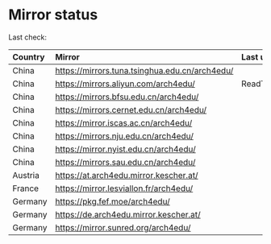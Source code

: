 <script src="./time.js"></script>
# Mirror status
Last check: <script type="text/javascript">localize(1736706463.6281817);</script>

|Country|Mirror|Last update|
|:------|:-----|:----------|
|China|https://mirrors.tuna.tsinghua.edu.cn/arch4edu/|<script type="text/javascript">localize(1736664048);</script>|
|China|https://mirrors.aliyun.com/arch4edu/|ReadTimeout|
|China|https://mirrors.bfsu.edu.cn/arch4edu/|<script type="text/javascript">localize(1736664048);</script>|
|China|https://mirrors.cernet.edu.cn/arch4edu/|<script type="text/javascript">localize(1736664048);</script>|
|China|https://mirror.iscas.ac.cn/arch4edu/|<script type="text/javascript">localize(1736664048);</script>|
|China|https://mirrors.nju.edu.cn/arch4edu/|<script type="text/javascript">localize(1736578142);</script>|
|China|https://mirror.nyist.edu.cn/arch4edu/|<script type="text/javascript">localize(1736664048);</script>|
|China|https://mirrors.sau.edu.cn/arch4edu/|<script type="text/javascript">localize(1731653531);</script>|
|Austria|https://at.arch4edu.mirror.kescher.at/|<script type="text/javascript">localize(1736664048);</script>|
|France|https://mirror.lesviallon.fr/arch4edu/|<script type="text/javascript">localize(1736664048);</script>|
|Germany|https://pkg.fef.moe/arch4edu/|<script type="text/javascript">localize(1736664048);</script>|
|Germany|https://de.arch4edu.mirror.kescher.at/|<script type="text/javascript">localize(1736664048);</script>|
|Germany|https://mirror.sunred.org/arch4edu/|<script type="text/javascript">localize(1736664048);</script>|

<script src="./tablefilter/tablefilter.js"></script>
<script src="./table.js"></script>